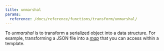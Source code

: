```yaml
---
title: unmarshal
params:
  reference: /docs/reference/functions/transform/unmarshal/
---
```


To _unmarshal_ is to transform a serialized object into a data structure. For example, transforming a JSON file into a [_map_](g) that you can access within a template.
